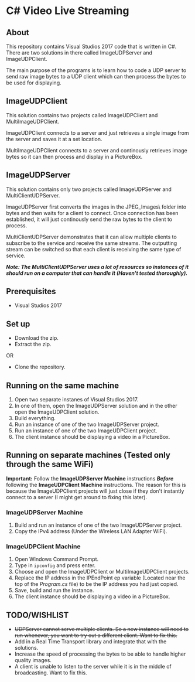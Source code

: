 # C# Video Live Streaming

## About
This repository contains Visual Studios 2017 code that is written in C#. There are two solutions in there called ImageUDPServer and ImageUDPClient. 

The main purpose of the programs is to learn how to code a UDP server to send raw image bytes to a UDP client which can then process the bytes to be used for displaying.



## ImageUDPClient
This solution contains two projects called ImageUDPClient and MultiImageUDPClient. 

ImageUDPClient connects to a server and just retrieves a single image from the server and saves it at a set location.

MultiImageUDPClient connects to a server and continously retrieves image bytes so it can then process and display in a PictureBox.



## ImageUDPServer
This solution contains only two projects called ImageUDPServer and MultiClientUDPServer.

ImageUDPServer first converts the images in the JPEG_Images\ folder into bytes and then waits for a client to connect. Once connection has been established, it will just continously send the raw bytes to the client to process.

MultiClientUDPServer demonstrates that it can allow multiple clients to subscribe to the service and receive the same streams. The outputting stream can be switched so that each client is receiving the same type of service.

***Note: The MultiClientUDPServer uses a lot of resources so instances of it should run on a computer that can handle it (Haven't tested thoroughly).***



## Prerequisites
* Visual Studios 2017



## Set up
* Download the zip.
* Extract the zip.

OR

* Clone the repository.



## Running on the same machine
1. Open two separate instanes of Visual Studios 2017.
2. In one of them, open the ImageUDPServer solution and in the other open the ImageUDPClient solution.
3. Build everything.
4. Run an instance of one of the two ImageUDPServer project.
5. Run an instance of one of the two ImageUDPClient project.
6. The client instance should be displaying a video in a PictureBox.



## Running on separate machines (Tested only through the same WiFi)
**Important:** Follow the **ImageUDPServer Machine** instructions ***Before*** following the **ImageUDPClient Machine** instructions. The reason for this is because the ImageUDPClient projects will just close if they don't instantly connect to a server (I might get around to fixing this later).

### ImageUDPServer Machine
1. Build and run an instance of one of the two ImageUDPServer project.
2. Copy the IPv4 address (Under the Wireless LAN Adapter WiFi).

### ImageUDPClient Machine
1. Open Windows Command Prompt.
2. Type in `ipconfig` and press enter.
3. Choose and open the ImageUDPClient or MultiImageUDPClient projects.
4. Replace the IP address in the IPEndPoint ep variable (Located near the top of the *Program.cs* file) to be the IP address you had just copied.
5. Save, build and run the instance.
6. The client instance should be displaying a video in a PictureBox.



## TODO/WISHLIST
* ~~UDPServer cannot serve multiple clients. So a new instance will need to run whenever, you want to try out a different client. Want to fix this.~~
* Add in a Real Time Transport library and integrate that with the solutions.
* Increase the speed of processing the bytes to be able to handle higher quality images.
* A client is unable to listen to the server while it is in the middle of broadcasting. Want to fix this.
